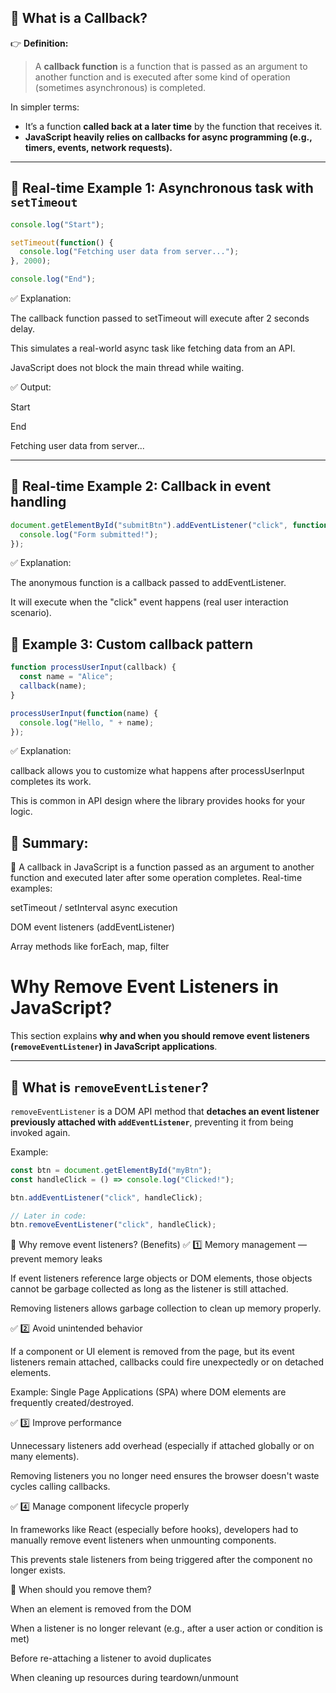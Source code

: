 ## 🔹 What is a Callback?

👉 **Definition:**

> A **callback function** is a function that is passed as an argument to another function and is executed after some kind of operation (sometimes asynchronous) is completed.

In simpler terms:
- It’s a function **called back at a later time** by the function that receives it.
- **JavaScript heavily relies on callbacks for async programming (e.g., timers, events, network requests).**

---

## 🔹 Real-time Example 1: Asynchronous task with `setTimeout`

```javascript
console.log("Start");

setTimeout(function() {
  console.log("Fetching user data from server...");
}, 2000);

console.log("End");
```

✅ Explanation:

The callback function passed to setTimeout will execute after 2 seconds delay.

This simulates a real-world async task like fetching data from an API.

JavaScript does not block the main thread while waiting.

✅ Output:

Start

End

Fetching user data from server...

---

## 🔹 Real-time Example 2: Callback in event handling

```javascript
document.getElementById("submitBtn").addEventListener("click", function() {
  console.log("Form submitted!");
});
```

✅ Explanation:

The anonymous function is a callback passed to addEventListener.

It will execute when the "click" event happens (real user interaction scenario).

## 🔹 Example 3: Custom callback pattern

```javascript
function processUserInput(callback) {
  const name = "Alice";
  callback(name);
}

processUserInput(function(name) {
  console.log("Hello, " + name);
});
```

✅ Explanation:

callback allows you to customize what happens after processUserInput completes its work.

This is common in API design where the library provides hooks for your logic.

## 🔹 Summary:
🔔 A callback in JavaScript is a function passed as an argument to another function and executed later after some operation completes.
Real-time examples:

setTimeout / setInterval async execution

DOM event listeners (addEventListener)

Array methods like forEach, map, filter

# Why Remove Event Listeners in JavaScript?

This section explains **why and when you should remove event listeners (`removeEventListener`) in JavaScript applications**.

---

## 🔹 What is `removeEventListener`?

`removeEventListener` is a DOM API method that **detaches an event listener previously attached with `addEventListener`**, preventing it from being invoked again.

Example:
```javascript
const btn = document.getElementById("myBtn");
const handleClick = () => console.log("Clicked!");

btn.addEventListener("click", handleClick);

// Later in code:
btn.removeEventListener("click", handleClick);
```

🔹 Why remove event listeners? (Benefits)
✅ 1️⃣ Memory management — prevent memory leaks

If event listeners reference large objects or DOM elements, those objects cannot be garbage collected as long as the listener is still attached.

Removing listeners allows garbage collection to clean up memory properly.

✅ 2️⃣ Avoid unintended behavior

If a component or UI element is removed from the page, but its event listeners remain attached, callbacks could fire unexpectedly or on detached elements.

Example: Single Page Applications (SPA) where DOM elements are frequently created/destroyed.

✅ 3️⃣ Improve performance

Unnecessary listeners add overhead (especially if attached globally or on many elements).

Removing listeners you no longer need ensures the browser doesn't waste cycles calling callbacks.

✅ 4️⃣ Manage component lifecycle properly

In frameworks like React (especially before hooks), developers had to manually remove event listeners when unmounting components.

This prevents stale listeners from being triggered after the component no longer exists.

🔹 When should you remove them?

When an element is removed from the DOM

When a listener is no longer relevant (e.g., after a user action or condition is met)

Before re-attaching a listener to avoid duplicates

When cleaning up resources during teardown/unmount
